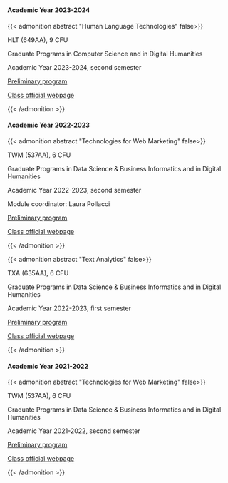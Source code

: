 # 

#### Academic Year 2023-2024

{{< admonition abstract "Human Language Technologies" false>}}

HLT (649AA), 9 CFU

Graduate Programs in Computer Science and in Digital Humanities

Academic Year 2023-2024, second semester

[Preliminary program](https://esami.unipi.it/esami2/programma.php?c=59049&aa=2023&docente=PASSARO&insegnamento=&sd=0&authuser=0)

[Class official webpage](https://classroom.google.com/c/NjUxNDAyMzczNTA2)

{{< /admonition >}}

#### Academic Year 2022-2023

{{< admonition abstract "Technologies for Web Marketing" false>}}

TWM (537AA), 6 CFU

Graduate Programs in Data Science & Business Informatics and in Digital Humanities

Academic Year 2022-2023, second semester

Module coordinator: Laura Pollacci

[Preliminary program](https://esami.unipi.it/programma.php?c=56764&aa=2022&docente=POLLACCI&insegnamento=&sd=0)

[Class official webpage](https://laurapollacci.github.io/twm.html)

{{< /admonition >}}

{{< admonition abstract "Text Analytics" false>}}

TXA (635AA), 6 CFU

Graduate Programs in Data Science & Business Informatics and in Digital Humanities

Academic Year 2022-2023, first semester

[Preliminary program](https://esami.unipi.it/docenti/editProgCorso.php?c=57047)

[Class official webpage](http://didawiki.di.unipi.it/doku.php/mds/txa/start)

{{< /admonition >}}

#### Academic Year 2021-2022

{{< admonition abstract "Technologies for Web Marketing" false>}}

TWM (537AA), 6 CFU

Graduate Programs in Data Science & Business Informatics and in Digital Humanities

Academic Year 2021-2022, second semester


[Preliminary program](https://esami.unipi.it/programma.php?c=52417&aa=2021&docente=PASSARO&insegnamento=&sd=0)

[Class official webpage](twm.html)

{{< /admonition >}}



